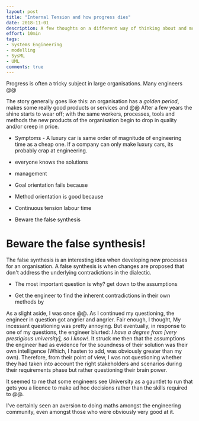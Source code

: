 ```yaml
---
layout: post
title: "Internal Tension and how progress dies"
date: 2018-11-01
description: A few thoughts on a different way of thinking about and modelling Use Cases using SysML/UML.
effort: 10min
tags:
- Systems Engineering
- modelling
- SysML
- UML
comments: true
---
```


Progress is often a tricky subject in large organisations. Many engineers @@

The story generally goes like this: an organisation has a *golden period*, makes some really good products or services and @@ After a few years the shine starts to wear off; with the same workers, processes, tools and methods the new products of the organisation begin to drop in quality and/or creep in price.

- Symptoms - A luxury car is same order of magnitude of engineering time as a cheap one. If a company can only make luxury cars, its probably crap at engineering. 

- everyone knows the solutions
- management

- Goal orientation fails because
- Method orientation is good because
- Continuous tension labour time
- Beware the false synthesis

# Beware the false synthesis!

The false synthesis is an interesting idea when developing new processes for an organisation. A false synthesis is when changes are proposed that don't address the underlying contradictions in the dialectic.

- The most important question is why? get down to the assumptions

- Get the engineer to find the inherent contradictions in their own methods by

As a slight aside, I was once @@. As I continued my questioning, the engineer in question got angrier and angrier. Fair enough, I thought, My incessant questioning was pretty annoying. But eventually, in response to one of my questions, the engineer blurted: *I have a degree from [very prestigious university], so I know!*. It struck me then that the assumptions the engineer had as evidence for the soundness of their solution was their own intelligence (Which, I hasten to add, was obviously greater than my own). Therefore, from their point of view, I was not questioning whether they had taken into account the right stakeholders and scenarios during their requirements phase but rather questioning their brain power.

It seemed to me that some engineers see University as a gauntlet to run that gets you a licence to make ad hoc decisions rather than the skills required to @@.

I've certainly seen an aversion to doing maths amongst the engineering community, even amongst those who were obviously very good at it.
